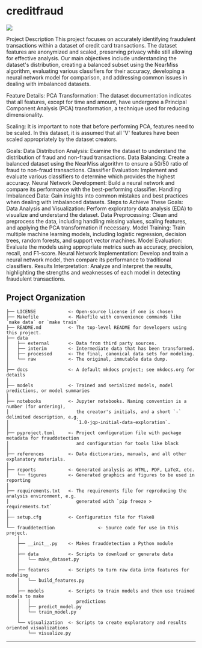 # creditfraud

<a target="_blank" href="https://cookiecutter-data-science.drivendata.org/">
    <img src="https://img.shields.io/badge/CCDS-Project%20template-328F97?logo=cookiecutter" />
</a>

Project Description
This project focuses on accurately identifying fraudulent transactions within a dataset of credit card transactions. The dataset features are anonymized and scaled, preserving privacy while still allowing for effective analysis. Our main objectives include understanding the dataset's distribution, creating a balanced subset using the NearMiss algorithm, evaluating various classifiers for their accuracy, developing a neural network model for comparison, and addressing common issues in dealing with imbalanced datasets.

Feature Details:
PCA Transformation: The dataset documentation indicates that all features, except for time and amount, have undergone a Principal Component Analysis (PCA) transformation, a technique used for reducing dimensionality.

Scaling: It is important to note that before performing PCA, features need to be scaled. In this dataset, it is assumed that all 'V' features have been scaled appropriately by the dataset creators.

Goals:
Data Distribution Analysis: Examine the dataset to understand the distribution of fraud and non-fraud transactions.
Data Balancing: Create a balanced dataset using the NearMiss algorithm to ensure a 50/50 ratio of fraud to non-fraud transactions.
Classifier Evaluation: Implement and evaluate various classifiers to determine which provides the highest accuracy.
Neural Network Development: Build a neural network and compare its performance with the best-performing classifier.
Handling Imbalanced Data: Gain insights into common mistakes and best practices when dealing with imbalanced datasets.
Steps to Achieve These Goals:
Data Analysis and Visualization: Perform exploratory data analysis (EDA) to visualize and understand the dataset.
Data Preprocessing: Clean and preprocess the data, including handling missing values, scaling features, and applying the PCA transformation if necessary.
Model Training: Train multiple machine learning models, including logistic regression, decision trees, random forests, and support vector machines.
Model Evaluation: Evaluate the models using appropriate metrics such as accuracy, precision, recall, and F1-score.
Neural Network Implementation: Develop and train a neural network model, then compare its performance to traditional classifiers.
Results Interpretation: Analyze and interpret the results, highlighting the strengths and weaknesses of each model in detecting fraudulent transactions.

## Project Organization

```
├── LICENSE            <- Open-source license if one is chosen
├── Makefile           <- Makefile with convenience commands like `make data` or `make train`
├── README.md          <- The top-level README for developers using this project.
├── data
│   ├── external       <- Data from third party sources.
│   ├── interim        <- Intermediate data that has been transformed.
│   ├── processed      <- The final, canonical data sets for modeling.
│   └── raw            <- The original, immutable data dump.
│
├── docs               <- A default mkdocs project; see mkdocs.org for details
│
├── models             <- Trained and serialized models, model predictions, or model summaries
│
├── notebooks          <- Jupyter notebooks. Naming convention is a number (for ordering),
│                         the creator's initials, and a short `-` delimited description, e.g.
│                         `1.0-jqp-initial-data-exploration`.
│
├── pyproject.toml     <- Project configuration file with package metadata for frauddetection
│                         and configuration for tools like black
│
├── references         <- Data dictionaries, manuals, and all other explanatory materials.
│
├── reports            <- Generated analysis as HTML, PDF, LaTeX, etc.
│   └── figures        <- Generated graphics and figures to be used in reporting
│
├── requirements.txt   <- The requirements file for reproducing the analysis environment, e.g.
│                         generated with `pip freeze > requirements.txt`
│
├── setup.cfg          <- Configuration file for flake8
│
└── frauddetection                <- Source code for use in this project.
    │
    ├── __init__.py    <- Makes frauddetection a Python module
    │
    ├── data           <- Scripts to download or generate data
    │   └── make_dataset.py
    │
    ├── features       <- Scripts to turn raw data into features for modeling
    │   └── build_features.py
    │
    ├── models         <- Scripts to train models and then use trained models to make
    │   │                 predictions
    │   ├── predict_model.py
    │   └── train_model.py
    │
    └── visualization  <- Scripts to create exploratory and results oriented visualizations
        └── visualize.py
```

--------

